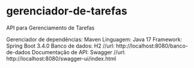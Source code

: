 # gerenciador-de-tarefas
API para Gerenciamento de Tarefas

Gerenciador de dependências: Maven
Linguagem: Java 17
Framework: Spring Boot 3.4.0
Banco de dados: H2
//url: http://localhost:8080/banco-de-dados
Documentação de API: Swagger
//url: http://localhost:8080/swagger-ui/index.html
